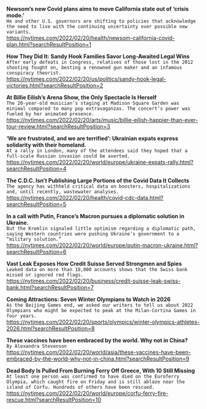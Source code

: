 **Newsom’s new Covid plans aims to move California state out of ‘crisis mode.’**\
`He and other U.S. governors are shifting to policies that acknowledge the need to live with the continuing uncertainty over possible new variants.`\
https://nytimes.com/2022/02/20/health/newsom-california-covid-plan.html?searchResultPosition=1

**How They Did It: Sandy Hook Families Savor Long-Awaited Legal Wins**\
`After early defeats in Congress, relatives of those lost in the 2012 shooting fought on, besting a renowned gun maker and an infamous conspiracy theorist.`\
https://nytimes.com/2022/02/20/us/politics/sandy-hook-legal-victories.html?searchResultPosition=2

**At Billie Eilish’s Arena Show, the Only Spectacle Is Herself**\
`The 20-year-old musician’s staging at Madison Square Garden was minimal compared to many pop extravaganzas. The concert’s power was fueled by her animated presence.`\
https://nytimes.com/2022/02/20/arts/music/billie-eilish-happier-than-ever-tour-review.html?searchResultPosition=3

**‘We are frustrated, and we are terrified’: Ukrainian expats express solidarity with their homeland.**\
`At a rally in London, many of the attendees said they hoped that a full-scale Russian invasion could be averted.`\
https://nytimes.com/2022/02/20/world/europe/ukraine-expats-rally.html?searchResultPosition=4

**The C.D.C. Isn’t Publishing Large Portions of the Covid Data It Collects**\
`The agency has withheld critical data on boosters, hospitalizations and, until recently, wastewater analyses.`\
https://nytimes.com/2022/02/20/health/covid-cdc-data.html?searchResultPosition=5

**In a call with Putin, France’s Macron pursues a diplomatic solution in Ukraine.**\
`But the Kremlin signaled little optimism regarding a diplomatic path, saying Western countries were pushing Ukraine’s government to a “military solution.”`\
https://nytimes.com/2022/02/20/world/europe/putin-macron-ukraine.html?searchResultPosition=6

**Vast Leak Exposes How Credit Suisse Served Strongmen and Spies**\
`Leaked data on more than 18,000 accounts shows that the Swiss bank missed or ignored red flags.`\
https://nytimes.com/2022/02/20/business/credit-suisse-leak-swiss-bank.html?searchResultPosition=7

**Coming Attractions: Seven Winter Olympians to Watch in 2026**\
`As the Beijing Games end, we asked our writers to tell us about 2022 Olympians who might be expected to peak at the Milan-Cortina Games in four years.`\
https://nytimes.com/2022/02/20/sports/olympics/winter-olympics-athletes-2026.html?searchResultPosition=8

**These vaccines have been embraced by the world. Why not in China?**\
`By Alexandra Stevenson`\
https://nytimes.com/2022/02/20/world/asia/these-vaccines-have-been-embraced-by-the-world-why-not-in-china.html?searchResultPosition=9

**Dead Body Is Pulled From Burning Ferry Off Greece, With 10 Still Missing**\
`At least one person was confirmed to have died on the Euroferry Olympia, which caught fire on Friday and is still ablaze near the island of Corfu. Hundreds of others have been rescued.`\
https://nytimes.com/2022/02/20/world/europe/corfu-ferry-fire-rescue.html?searchResultPosition=10

